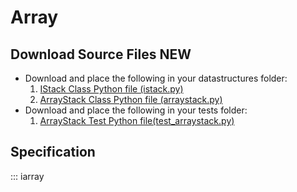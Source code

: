# Array

## Download Source Files NEW

- Download and place the following in your datastructures folder:
    1. [IStack Class Python file (istack.py)](../istack.py)
    2. [ArrayStack Class Python file (arraystack.py)](../arraystack.py)
- Download and place the following in your tests folder:
    1. [ArrayStack Test Python file(test_arraystack.py)](../test_arraystack.py)

## Specification

::: iarray
